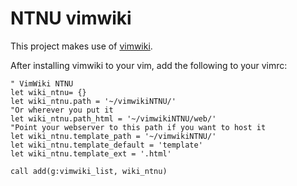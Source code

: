 # NTNU vimwiki

This project makes use of [vimwiki](https://github.com/vimwiki/vimwiki).

After installing vimwiki to your vim, add the following to your vimrc:

~~~vim
" VimWiki NTNU
let wiki_ntnu= {}
let wiki_ntnu.path = '~/vimwikiNTNU/'
"Or wherever you put it
let wiki_ntnu.path_html = '~/vimwikiNTNU/web/'
"Point your webserver to this path if you want to host it
let wiki_ntnu.template_path = '~/vimwikiNTNU/'
let wiki_ntnu.template_default = 'template'
let wiki_ntnu.template_ext = '.html'

call add(g:vimwiki_list, wiki_ntnu)
~~~
